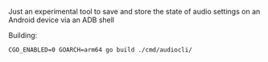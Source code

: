 
Just an experimental tool to save and store the state of audio settings on an Android device via an ADB shell

Building:
```
CGO_ENABLED=0 GOARCH=arm64 go build ./cmd/audiocli/
```
